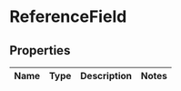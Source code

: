 

# ReferenceField

## Properties

Name | Type | Description | Notes
------------ | ------------- | ------------- | -------------



